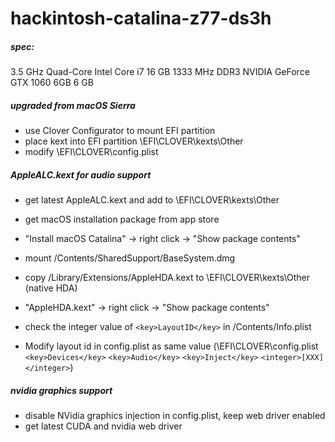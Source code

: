 # hackintosh-catalina-z77-ds3h

##### spec:
3.5 GHz Quad-Core Intel Core i7
16 GB 1333 MHz DDR3
NVIDIA GeForce GTX 1060 6GB 6 GB

##### upgraded from macOS Sierra
- use Clover Configurator to mount EFI partition
- place kext into EFI partition \EFI\CLOVER\kexts\Other
- modify \EFI\CLOVER\config.plist


##### AppleALC.kext for audio support
- get latest AppleALC.kext and add to \EFI\CLOVER\kexts\Other
- get macOS installation package from app store
- "Install macOS Catalina" -> right click -> "Show package contents"
- mount /Contents/SharedSupport/BaseSystem.dmg
- copy /Library/Extensions/AppleHDA.kext to \EFI\CLOVER\kexts\Other (native HDA)

- "AppleHDA.kext" -> right click -> "Show package contents"
- check the integer value of `<key>LayoutID</key>` in /Contents/Info.plist
- Modify layout id in config.plist as same value (\EFI\CLOVER\config.plist `<key>Devices</key>` `<key>Audio</key>` `<key>Inject</key>` `<integer>[XXX]</integer>`)

##### nvidia graphics support
- disable NVidia graphics injection in config.plist, keep web driver enabled
- get latest CUDA and nvidia web driver

